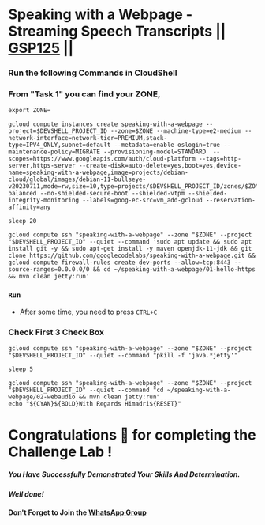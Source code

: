 # Speaking with a Webpage - Streaming Speech Transcripts || [GSP125](https://www.cloudskillsboost.google/course_templates/756/labs/475240) ||

### Run the following Commands in CloudShell

### From "Task 1" you can find your ZONE,

```
export ZONE=
```



```
gcloud compute instances create speaking-with-a-webpage --project=$DEVSHELL_PROJECT_ID --zone=$ZONE --machine-type=e2-medium --network-interface=network-tier=PREMIUM,stack-type=IPV4_ONLY,subnet=default --metadata=enable-oslogin=true --maintenance-policy=MIGRATE --provisioning-model=STANDARD  --scopes=https://www.googleapis.com/auth/cloud-platform --tags=http-server,https-server --create-disk=auto-delete=yes,boot=yes,device-name=speaking-with-a-webpage,image=projects/debian-cloud/global/images/debian-11-bullseye-v20230711,mode=rw,size=10,type=projects/$DEVSHELL_PROJECT_ID/zones/$ZONE/diskTypes/pd-balanced --no-shielded-secure-boot --shielded-vtpm --shielded-integrity-monitoring --labels=goog-ec-src=vm_add-gcloud --reservation-affinity=any

sleep 20

gcloud compute ssh "speaking-with-a-webpage" --zone "$ZONE" --project "$DEVSHELL_PROJECT_ID" --quiet --command 'sudo apt update && sudo apt install git -y && sudo apt-get install -y maven openjdk-11-jdk && git clone https://github.com/googlecodelabs/speaking-with-a-webpage.git && gcloud compute firewall-rules create dev-ports --allow=tcp:8443 --source-ranges=0.0.0.0/0 && cd ~/speaking-with-a-webpage/01-hello-https && mvn clean jetty:run' 
```

### ```Run```
* After some time, you need to press ```CTRL+C```
### Check First 3 Check Box
```
gcloud compute ssh "speaking-with-a-webpage" --zone "$ZONE" --project "$DEVSHELL_PROJECT_ID" --quiet --command "pkill -f 'java.*jetty'"

sleep 5

gcloud compute ssh "speaking-with-a-webpage" --zone "$ZONE" --project "$DEVSHELL_PROJECT_ID" --quiet --command "cd ~/speaking-with-a-webpage/02-webaudio && mvn clean jetty:run"
echo "${CYAN}${BOLD}With Regards Himadri${RESET}"
```


# Congratulations 🎉 for completing the Challenge Lab !

##### *You Have Successfully Demonstrated Your Skills And Determination.*

#### *Well done!*

#### Don't Forget to Join the [WhatsApp Group](https://chat.whatsapp.com/CcX9gXycV1lKmOjnZQCk7g) 
